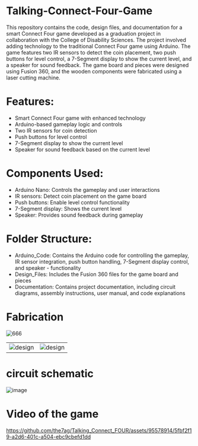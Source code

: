 # Talking-Connect-Four-Game

This repository contains the code, design files, and documentation for a smart Connect Four game developed as a graduation project in collaboration with the College of Disability Sciences. The project involved adding technology to the traditional Connect Four game using Arduino. The game features two IR sensors to detect the coin placement, two push buttons for level control, a 7-Segment display to show the current level, and a speaker for sound feedback. The game board and pieces were designed using Fusion 360, and the wooden components were fabricated using a laser cutting machine.

# Features:
- Smart Connect Four game with enhanced technology
- Arduino-based gameplay logic and controls
- Two IR sensors for coin detection
- Push buttons for level control
- 7-Segment display to show the current level
- Speaker for sound feedback based on the current level

# Components Used:
- Arduino Nano: Controls the gameplay and user interactions
- IR sensors: Detect coin placement on the game board
- Push buttons: Enable level control functionality
- 7-Segment display: Shows the current level
- Speaker: Provides sound feedback during gameplay

# Folder Structure:
- Arduino_Code: Contains the Arduino code for controlling the gameplay, IR sensor integration, push button handling, 7-Segment display control, and speaker - functionality
- Design_Files: Includes the Fusion 360 files for the game board and pieces
- Documentation: Contains project documentation, including circuit diagrams, assembly instructions, user manual, and code explanations

# Fabrication
![666](https://github.com/moekhodry11/Talking-Connect-Four-Game/assets/86708003/41cf048b-fda2-4bf3-8a40-8ccb7afc329b)

|  |  |
| :-----------------:| :-----------------:|
| ![design](https://github.com/moekhodry11/Talking-Connect-Four-Game/assets/86708003/332857b6-318f-46b1-bb08-f703054e31de) | ![design](https://github.com/moekhodry11/Talking-Connect-Four-Game/assets/86708003/bb711b4d-f769-47fd-b81a-c6d160c44556) |

# circuit schematic
![image](https://github.com/the7ag/Talking_Connect_FOUR/assets/95578914/0d9793ba-f4a1-4930-ba0b-f26f2ec97848)

# Video of the game 
https://github.com/the7ag/Talking_Connect_FOUR/assets/95578914/5fbf2f19-a2d6-401c-a504-ebc9cbefd1dd



